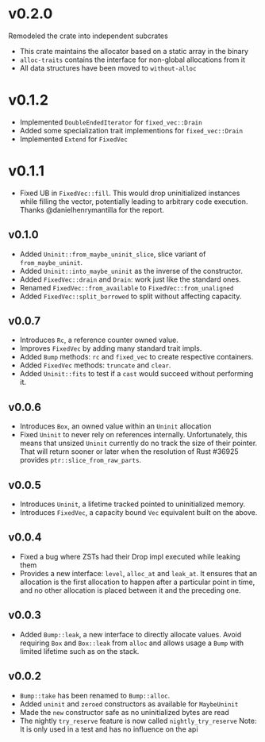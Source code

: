 # v0.2.0

Remodeled the crate into independent subcrates
- This crate maintains the allocator based on a static array in the binary
- `alloc-traits` contains the interface for non-global allocations from it
- All data structures have been moved to `without-alloc`

# v0.1.2

- Implemented `DoubleEndedIterator` for `fixed_vec::Drain`
- Added some specialization trait implementions for `fixed_vec::Drain`
- Implemented `Extend` for `FixedVec`

# v0.1.1

- Fixed UB in `FixedVec::fill`. This would drop uninitialized instances while
  filling the vector, potentially leading to arbitrary code execution.
  Thanks @danielhenrymantilla for the report.

## v0.1.0

- Added `Uninit::from_maybe_uninit_slice`, slice variant of `from_maybe_uninit`.
- Added `Uninit::into_maybe_uninit` as the inverse of the constructor.
- Added `FixedVec::drain` and `Drain`: work just like the standard ones.
- Renamed `FixedVec::from_available` to `FixedVec::from_unaligned`
- Added `FixedVec::split_borrowed` to split without affecting capacity.

## v0.0.7

- Introduces `Rc`, a reference counter owned value.
- Improves `FixedVec` by adding many standard trait impls.
- Added `Bump` methods: `rc` and `fixed_vec` to create respective containers.
- Added `FixedVec` methods: `truncate` and `clear`.
- Added `Uninit::fits` to test if a `cast` would succeed without performing it.

## v0.0.6

- Introduces `Box`, an owned value within an `Uninit` allocation
- Fixed `Uninit` to never rely on references internally. Unfortunately, this
  means that unsized `Uninit` currently do no track the size of their pointer.
  That will return sooner or later when the resolution of Rust #36925 provides
  `ptr::slice_from_raw_parts`.

## v0.0.5

- Introduces `Uninit`, a lifetime tracked pointed to uninitialized memory.
- Introduces `FixedVec`, a capacity bound `Vec` equivalent built on the above.

## v0.0.4

- Fixed a bug where ZSTs had their Drop impl executed while leaking them
- Provides a new interface: `level`, `alloc_at` and `leak_at`. It ensures that
  an allocation is the first allocation to happen after a particular point in
  time, and no other allocation is placed between it and the preceding one.

## v0.0.3

- Added `Bump::leak`, a new interface to directly allocate values. Avoid
  requiring `Box` and `Box::leak` from `alloc` and allows usage a `Bump` with
  limited lifetime such as on the stack.

## v0.0.2

- `Bump::take` has been renamed to `Bump::alloc`.
- Added `uninit` and `zeroed` constructors as available for `MaybeUninit`
- Made the `new` constructor safe as no uninitialized bytes are read
- The nightly `try_reserve` feature is now called `nightly_try_reserve`
  Note: It is only used in a test and has no influence on the api
